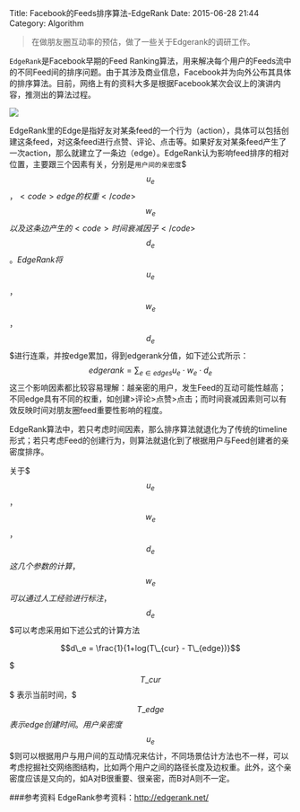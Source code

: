 Title: Facebook的Feeds排序算法-EdgeRank
Date: 2015-06-28 21:44
Category: Algorithm

> 在做朋友圈互动率的预估，做了一些关于Edgerank的调研工作。

<code>EdgeRank</code>是Facebook早期的Feed Ranking算法，用来解决每个用户的Feeds流中的不同Feed间的排序问题。由于其涉及商业信息，Facebook并为向外公布其具体的排序算法。目前，网络上有的资料大多是根据Facebook某次会议上的演讲内容，推测出的算法过程。

<img src='http://lixinzhang.github.io/image/edge_rank.png'></img>

EdgeRank里的Edge是指好友对某条feed的一个行为（action），具体可以包括创建这条feed，对这条feed进行点赞、评论、点击等。如果好友对某条feed产生了一次action，那么就建立了一条边（edge）。EdgeRank认为影响feed排序的相对位置，主要跟三个因素有关，分别是<code>用户间的亲密度</code>$$$u_e$$$，<code>edge的权重</code>$$$w_e$$$以及这条边产生的<code>时间衰减因子</code>$$$d_e$$$。EdgeRank将$$$u_e$$$，$$$w_e$$$，$$$d_e$$$进行连乘，并按edge累加，得到edgerank分值，如下述公式所示：
$$edgerank = \sum_{e \in edges} u_e \cdot w_e \cdot d_e$$
这三个影响因素都比较容易理解：越亲密的用户，发生Feed的互动可能性越高；不同edge具有不同的权重，如创建>评论>点赞>点击；而时间衰减因素则可以有效反映时间对朋友圈feed重要性影响的程度。

EdgeRank算法中，若只考虑时间因素，那么排序算法就退化为了传统的timeline形式；若只考虑Feed的创建行为，则算法就退化到了根据用户与Feed创建者的亲密度排序。

关于$$$u_e$$$，$$$w_e$$$，$$$d_e$$$这几个参数的计算，$$$w_e$$$可以通过人工经验进行标注，$$$d_e$$$可以考虑采用如下述公式的计算方法

$$d\_e = \frac{1}{1+log(T\_{cur} - T\_{edge})}$$

$$$T\_{cur}$$$ 表示当前时间，$$$T\_{edge}$$$表示edge创建时间。用户亲密度$$$u_e$$$则可以根据用户与用户间的互动情况来估计，不同场景估计方法也不一样，可以考虑挖掘社交网络图结构，比如两个用户之间的路径长度及边权重。此外，这个亲密度应该是又向的，如A对B很重要、很亲密，而B对A则不一定。

###参考资料
EdgeRank参考资料：http://edgerank.net/
